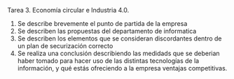 Tarea 3. Economía circular e Industria 4.0.

1. Se describe brevemente el punto de partida de la empresa
2. Se describen las propuestas del departamento de informatica
3. Se describen los elementos que se consideran discordantes dentro de un plan de securización correcto
4. Se realiza una conclusión describiendo las medidads que se deberian haber tomado para hacer uso de las distintas tecnologías de la información, y qué estás ofreciendo a la empresa ventajas competitivas.